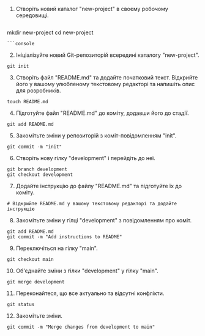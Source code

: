 1. Створіть новий каталог "new-project" в своєму робочому середовищі.
```console
```
mkdir new-project
cd new-project
```
```console
```

2. Ініціалізуйте новий Git-репозиторій всередині каталогу "new-project".

```
git init
```

3. Створіть файл "README.md" та додайте початковий текст. Відкрийте його у вашому улюбленому текстовому редакторі та напишіть опис для розробників.

```
touch README.md
```

4. Підготуйте файл "README.md" до коміту, додавши його до стадії.

```
git add README.md
```

5. Закомітьте зміни у репозиторій з коміт-повідомленням "init".
```
git commit -m "init"
```

6. Створіть нову гілку "development" і перейдіть до неї.
```
git branch development
git checkout development
```

7. Додайте інструкцію до файлу "README.md" та підготуйте їх до коміту.
```
# Відкрийте README.md у вашому текстовому редакторі та додайте інструкцію
```

8. Закомітьте зміни у гілці "development" з повідомленням про коміт.
```
git add README.md
git commit -m "Add instructions to README"
```

9. Переключіться на гілку "main".
```
git checkout main
```

10. Об'єднайте зміни з гілки "development" у гілку "main".
```
git merge development
```

11. Переконайтеся, що все актуально та відсутні конфлікти.
```
git status
```

12. Закомітьте зміни.
```
git commit -m "Merge changes from development to main"
```
